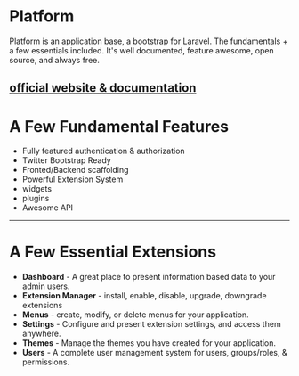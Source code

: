Platform
==========

Platform is an application base, a bootstrap for Laravel. The fundamentals + a few essentials included. It's well documented, feature awesome, open source, and always free.

[official website & documentation](http://www.getplatform.com)
---

# A Few Fundamental Features

* Fully featured authentication & authorization
* Twitter Bootstrap Ready
* Fronted/Backend scaffolding
* Powerful Extension System
* widgets
* plugins
* Awesome API

---

# A Few Essential Extensions

* **Dashboard** - A great place to present information based data to your admin users.
* **Extension Manager** - install, enable, disable, upgrade, downgrade extensions
* **Menus** - create, modify, or delete menus for your application.
* **Settings** -  Configure and present extension settings, and access them anywhere.
*  **Themes** - Manage the themes you have created for your application.
*  **Users** - A complete user management system for users, groups/roles, & permissions.



